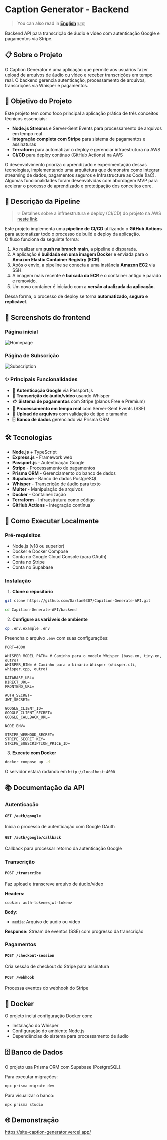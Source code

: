 # Caption Generator - Backend

> You can also read in **[English](./README.md)** 🇺🇸

Backend API para transcrição de áudio e vídeo com autenticação Google e pagamentos via Stripe.

## 📋 Sobre o Projeto

O Caption Generator é uma aplicação que permite aos usuários fazer upload de arquivos de áudio ou vídeo e receber transcrições em tempo real. O backend gerencia autenticação, processamento de arquivos, transcrições via Whisper e pagamentos.

## 🎯 Objetivo do Projeto

Este projeto tem como foco principal a aplicação prática de três conceitos técnicos essenciais:

- **Node.js Streams** e Server-Sent Events para processamento de arquivos em tempo real
- **Integração completa com Stripe** para sistema de pagamentos e assinaturas
- **Terraform** para automatizar o deploy e gerenciar infraestrutura na AWS
- **CI/CD** para deploy contínuo (GitHub Actions) na AWS

O desenvolvimento prioriza o aprendizado e experimentação dessas tecnologias, implementando uma arquitetura que demonstra como integrar streaming de dados, pagamentos seguros e Infrastructure as Code (IaC). Algumas funcionalidades foram desenvolvidas com abordagem MVP para acelerar o processo de aprendizado e prototipação dos conceitos core.

## 🤖 Descrição da Pipeline

> 💡 Detalhes sobre a infraestrutura e deploy (CI/CD) do projeto na AWS [neste link](https://github.com/Darlan0307/infra-with-terraform).

Este projeto implementa uma **pipeline de CI/CD** utilizando o **GitHub Actions** para automatizar todo o processo de build e deploy da aplicação.  
O fluxo funciona da seguinte forma:

1. Ao realizar um **push na branch main**, a pipeline é disparada.
2. A aplicação é **buildada em uma imagem Docker** e enviada para o **Amazon Elastic Container Registry (ECR)**.
3. Após o envio, a pipeline se conecta a uma instância **Amazon EC2** via SSH.
4. A imagem mais recente é **baixada da ECR** e o container antigo é parado e removido.
5. Um novo container é iniciado com a **versão atualizada da aplicação**.

Dessa forma, o processo de deploy se torna **automatizado, seguro e replicável**.

## 📸 Screenshots do frontend

### Página inicial

![Homepage](./print-home.png)

### Página de Subscrição

![Subscription](./print-subscription.png)

### ✨ Principais Funcionalidades

- 🔐 **Autenticação Google** via Passport.js
- 🎵 **Transcrição de áudio/vídeo** usando Whisper
- 💳 **Sistema de pagamentos** com Stripe (planos Free e Premium)
- 🔄 **Processamento em tempo real** com Server-Sent Events (SSE)
- 📁 **Upload de arquivos** com validação de tipo e tamanho
- 🗄️ **Banco de dados** gerenciado via Prisma ORM

## 🛠️ Tecnologias

- **Node.js** + TypeScript
- **Express.js** - Framework web
- **Passport.js** - Autenticação Google
- **Stripe** - Processamento de pagamentos
- **Prisma ORM** - Gerenciamento do banco de dados
- **Supabase** - Banco de dados PostgreSQL
- **Whisper** - Transcrição de áudio para texto
- **Multer** - Manipulação de arquivos
- **Docker** - Containerização
- **Terraform** - Infraestrutura como código
- **GitHub Actions** - Integração contínua

## 🚀 Como Executar Localmente

### Pré-requisitos

- Node.js (v18 ou superior)
- Docker e Docker Compose
- Conta no Google Cloud Console (para OAuth)
- Conta no Stripe
- Conta no Supabase

### Instalação

1. **Clone o repositório**

```bash
git clone https://github.com/Darlan0307/Capition-Generate-API.git

cd Capition-Generate-API/backend
```

2. **Configure as variáveis de ambiente**

```bash
cp .env.example .env
```

Preencha o arquivo `.env` com suas configurações:

```env
PORT=4000

WHISPER_MODEL_PATH= # Caminho para o modelo Whisper (base.en, tiny.en, outro)
WHISPER_BIN= # Caminho para o binário Whisper (whisper.cli, whisper.cpp, outro)

DATABASE_URL=
DIRECT_URL=
FRONTEND_URL=

AUTH_SECRET=
JWT_SECRET=

GOOGLE_CLIENT_ID=
GOOGLE_CLIENT_SECRET=
GOOGLE_CALLBACK_URL=

NODE_ENV=

STRIPE_WEBHOOK_SECRET=
STRIPE_SECRET_KEY=
STRIPE_SUBSCRIPTION_PRICE_ID=
```

3. **Execute com Docker**

```bash
docker compose up -d
```

O servidor estará rodando em `http://localhost:4000`

## 📚 Documentação da API

### Autenticação

#### `GET /auth/google`

Inicia o processo de autenticação com Google OAuth

#### `GET /auth/google/callback`

Callback para processar retorno da autenticação Google

### Transcrição

#### `POST /transcribe`

Faz upload e transcreve arquivo de áudio/vídeo

**Headers:**

```
cookie: auth-token=<jwt-token>
```

**Body:**

- `media`: Arquivo de áudio ou vídeo

**Response:** Stream de eventos (SSE) com progresso da transcrição

### Pagamentos

#### `POST /checkout-session`

Cria sessão de checkout do Stripe para assinatura

#### `POST /webhook`

Processa eventos do webhook do Stripe

## 🐳 Docker

O projeto inclui configuração Docker com:

- Instalação do Whisper
- Configuração do ambiente Node.js
- Dependências do sistema para processamento de áudio

## 🗄️ Banco de Dados

O projeto usa Prisma ORM com Supabase (PostgreSQL).

Para executar migrações:

```bash
npx prisma migrate dev
```

Para visualizar o banco:

```bash
npx prisma studio
```

## 🌐 Demonstração

https://site-caption-generator.vercel.app/
